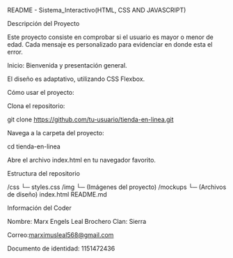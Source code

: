 README - Sistema_Interactivo(HTML, CSS AND JAVASCRIPT)

Descripción del Proyecto

Este proyecto consiste en comprobar si el usuario es mayor o menor de edad. Cada mensaje es personalizado para evidenciar en donde esta el error.

Inicio: Bienvenida y presentación general.


El diseño es adaptativo, utilizando CSS Flexbox.

Cómo usar el proyecto:


Clona el repositorio:

git clone https://github.com/tu-usuario/tienda-en-linea.git



Navega a la carpeta del proyecto:

cd tienda-en-linea

Abre el archivo index.html en tu navegador favorito.



Estructura del repositorio

/css
  └─ styles.css
/img
  └─ (Imágenes del proyecto)
/mockups
  └─ (Archivos de diseño)
index.html
README.md

Información del Coder

Nombre: Marx Engels Leal Brochero
Clan: Sierra

Correo:marximusleal568@gmail.com

Documento de identidad: 1151472436
